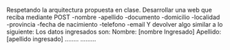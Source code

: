 Respetando la arquitectura propuesta en clase.
Desarrollar una web que reciba mediante POST
-nombre
-apellido
-documento
-domicilio
-localidad
-provincia
-fecha de nacimiento
-telefono
-email
Y devolver algo similar a lo siguiente:
Los datos ingresados son:
Nombre: [nombre Ingresado]
Apellido: [apellido ingresado]
........
.........
